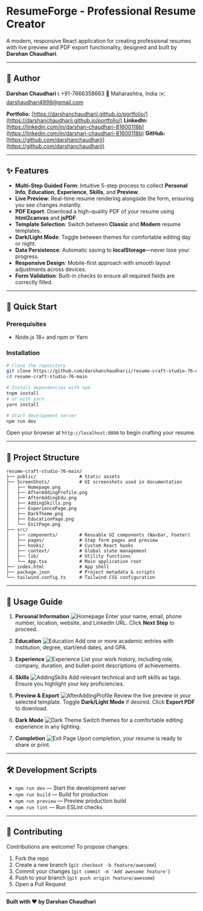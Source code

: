 # ResumeForge - Professional Resume Creator

A modern, responsive React application for creating professional resumes with live preview and PDF export functionality, designed and built by **Darshan Chaudhari**.

---

## 👤 Author

**Darshan Chaudhari**
📞 +91-7666358663
📍 Maharashtra, India
✉️ [darshaudhari4998@gmail.com](mailto:darshaudhari4998@gmail.com)

**Portfolio:** [https://darshanchaudharii.github.io/portfolio/](https://darshanchaudharii.github.io/portfolio/)
**LinkedIn:** [https://linkedin.com/in/darshan-chaudhari-81600118b](https://linkedin.com/in/darshan-chaudhari-81600118b)
**GitHub:** [https://github.com/darshanchaudharii](https://github.com/darshanchaudharii)

---

## ✨ Features

* **Multi-Step Guided Form**: Intuitive 5-step process to collect **Personal Info**, **Education**, **Experience**, **Skills**, and **Preview**.
* **Live Preview**: Real-time resume rendering alongside the form, ensuring you see changes instantly.
* **PDF Export**: Download a high-quality PDF of your resume using **html2canvas** and **jsPDF**.
* **Template Selection**: Switch between **Classic** and **Modern** resume templates.
* **Dark/Light Mode**: Toggle between themes for comfortable editing day or night.
* **Data Persistence**: Automatic saving to **localStorage**—never lose your progress.
* **Responsive Design**: Mobile-first approach with smooth layout adjustments across devices.
* **Form Validation**: Built-in checks to ensure all required fields are correctly filled.

---

## 🚀 Quick Start

### Prerequisites

* Node.js 18+ and npm or Yarn

### Installation

```bash
# Clone the repository
git clone https://github.com/darshanchaudharii/resume-craft-studio-76-main.git
cd resume-craft-studio-76-main

# Install dependencies with npm
tnpm install
# or with yarn
yarn install

# Start development server
npm run dev
```

Open your browser at `http://localhost:8080` to begin crafting your resume.

---

## 📁 Project Structure

```
resume-craft-studio-76-main/
├── public/                # Static assets
├── ScreenShots/           # UI screenshots used in documentation
│   ├── Homepage.png
│   ├── AfterAddingProfile.png
│   ├── AfterAddingEdu.png
│   ├── AddingSkills.png
│   ├── ExperiencePage.png
│   ├── DarkTheme.png
│   ├── EducationPage.png
│   └── ExitPage.png
├── src/
│   ├── components/        # Reusable UI components (Navbar, Footer)
│   ├── pages/             # Step form pages and preview
│   ├── hooks/             # Custom React hooks
│   ├── context/           # Global state management
│   ├── lib/               # Utility functions
│   └── App.tsx            # Main application root
├── index.html             # App shell
├── package.json           # Project metadata & scripts
└── tailwind.config.ts     # Tailwind CSS configuration
```

---

## 🎯 Usage Guide

1. **Personal Information**
   ![Homepage](ScreenShots/Homepage.png)
   Enter your name, email, phone number, location, website, and LinkedIn URL. Click **Next Step** to proceed.

2. **Education**
   ![Education](ScreenShots/EducationPage.png)
   Add one or more academic entries with institution, degree, start/end dates, and GPA.

3. **Experience**
   ![Experience](ScreenShots/ExperiencePage.png)
   List your work history, including role, company, duration, and bullet-point descriptions of achievements.

4. **Skills**
   ![AddingSkills](ScreenShots/AddingSkills.png)
   Add relevant technical and soft skills as tags. Ensure you highlight your key proficiencies.

5. **Preview & Export**
   ![AfterAddingProfile](ScreenShots/AfterAddingProfile.png)
   Review the live preview in your selected template. Toggle **Dark/Light Mode** if desired. Click **Export PDF** to download.

6. **Dark Mode**
   ![Dark Theme](ScreenShots/DarkTheme.png)
   Switch themes for a comfortable editing experience in any lighting.

7. **Completion**
   ![Exit Page](ScreenShots/ExitPage.png)
   Upon completion, your resume is ready to share or print.

---

## 🛠 Development Scripts

* `npm run dev` — Start the development server
* `npm run build` — Build for production
* `npm run preview` — Preview production build
* `npm run lint` — Run ESLint checks

---

## 🤝 Contributing

Contributions are welcome! To propose changes:

1. Fork the repo
2. Create a new branch (`git checkout -b feature/awesome`)
3. Commit your changes (`git commit -m 'Add awesome feature'`)
4. Push to your branch (`git push origin feature/awesome`)
5. Open a Pull Request

---

**Built with ❤️ by Darshan Chaudhari**

